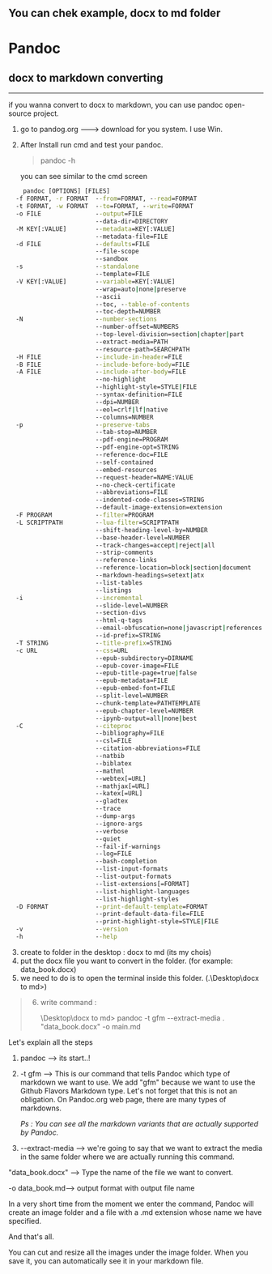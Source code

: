 You can chek example, docx to md folder 
---

# Pandoc

## docx to markdown converting

---
if you wanna convert to docx to markdown, you can use pandoc open-source project.


1. go to pandog.org ---> download for you system. I use Win.
2. After Install run cmd and test your pandoc. 

    > pandoc -h

    you can see similar to the cmd screen 

```cmd
    pandoc [OPTIONS] [FILES]
  -f FORMAT, -r FORMAT  --from=FORMAT, --read=FORMAT
  -t FORMAT, -w FORMAT  --to=FORMAT, --write=FORMAT
  -o FILE               --output=FILE
                        --data-dir=DIRECTORY
  -M KEY[:VALUE]        --metadata=KEY[:VALUE]
                        --metadata-file=FILE
  -d FILE               --defaults=FILE
                        --file-scope
                        --sandbox
  -s                    --standalone
                        --template=FILE
  -V KEY[:VALUE]        --variable=KEY[:VALUE]
                        --wrap=auto|none|preserve
                        --ascii
                        --toc, --table-of-contents
                        --toc-depth=NUMBER
  -N                    --number-sections
                        --number-offset=NUMBERS
                        --top-level-division=section|chapter|part
                        --extract-media=PATH
                        --resource-path=SEARCHPATH
  -H FILE               --include-in-header=FILE
  -B FILE               --include-before-body=FILE
  -A FILE               --include-after-body=FILE
                        --no-highlight
                        --highlight-style=STYLE|FILE
                        --syntax-definition=FILE
                        --dpi=NUMBER
                        --eol=crlf|lf|native
                        --columns=NUMBER
  -p                    --preserve-tabs
                        --tab-stop=NUMBER
                        --pdf-engine=PROGRAM
                        --pdf-engine-opt=STRING
                        --reference-doc=FILE
                        --self-contained
                        --embed-resources
                        --request-header=NAME:VALUE
                        --no-check-certificate
                        --abbreviations=FILE
                        --indented-code-classes=STRING
                        --default-image-extension=extension
  -F PROGRAM            --filter=PROGRAM
  -L SCRIPTPATH         --lua-filter=SCRIPTPATH
                        --shift-heading-level-by=NUMBER
                        --base-header-level=NUMBER
                        --track-changes=accept|reject|all
                        --strip-comments
                        --reference-links
                        --reference-location=block|section|document
                        --markdown-headings=setext|atx
                        --list-tables
                        --listings
  -i                    --incremental
                        --slide-level=NUMBER
                        --section-divs
                        --html-q-tags
                        --email-obfuscation=none|javascript|references
                        --id-prefix=STRING
  -T STRING             --title-prefix=STRING
  -c URL                --css=URL
                        --epub-subdirectory=DIRNAME
                        --epub-cover-image=FILE
                        --epub-title-page=true|false
                        --epub-metadata=FILE
                        --epub-embed-font=FILE
                        --split-level=NUMBER
                        --chunk-template=PATHTEMPLATE
                        --epub-chapter-level=NUMBER
                        --ipynb-output=all|none|best
  -C                    --citeproc
                        --bibliography=FILE
                        --csl=FILE
                        --citation-abbreviations=FILE
                        --natbib
                        --biblatex
                        --mathml
                        --webtex[=URL]
                        --mathjax[=URL]
                        --katex[=URL]
                        --gladtex
                        --trace
                        --dump-args
                        --ignore-args
                        --verbose
                        --quiet
                        --fail-if-warnings
                        --log=FILE
                        --bash-completion
                        --list-input-formats
                        --list-output-formats
                        --list-extensions[=FORMAT]
                        --list-highlight-languages
                        --list-highlight-styles
  -D FORMAT             --print-default-template=FORMAT
                        --print-default-data-file=FILE
                        --print-highlight-style=STYLE|FILE
  -v                    --version
  -h                    --help
```

3. create to folder in the desktop : docx to md  (its my chois)
4. put the docx file you want to convert in the folder. (for example: data_book.docx)
5. we need to do is to open the terminal inside this folder. (.\Desktop\docx to md>)



>  6. write command :
> 
>     \Desktop\docx to md> pandoc -t gfm --extract-media . "data_book.docx" -o main.md

Let's explain all the steps

1. pandoc --> its start..!

2. -t gfm --> This is our command that tells Pandoc which type of markdown we want to use. We add "gfm" because we want to use the Github Flavors Markdown type. Let's not forget that this is not an obligation. On Pandoc.org web page, there are many types of markdowns.
   
    *Ps : You can see all the markdown variants that are actually supported by Pandoc.* 

3. --extract-media --> we're going to say that we want to extract the media in the same folder where we are actually running this command. 


"data_book.docx" --> Type the name of the file we want to convert.

-o data_book.md--> output format with output file name

In a very short time from the moment we enter the command, Pandoc will create an image folder and a file with a .md extension whose name we have specified. 

And that's all. 

You can cut and resize all the images under the image folder. When you save it, you can automatically see it in your markdown file. 

